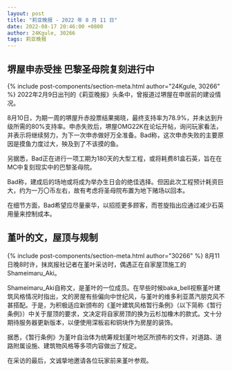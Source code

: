 ```yaml
---
layout: post
title: "莉亚晚报 - 2022 年 8 月 11 日"
date: 2022-08-17 20:46:00 +0800
author: 24Kgule, 30266
tags: 莉亚晚报
---
```


## 堺屋申赤受挫 巴黎圣母院复刻进行中
{% include post-components/section-meta.html author="24Kgule, 30266" %}
2022年2月9日出刊的《莉亚晚报》头条中，曾报道过堺屋在申居前的建设情况。

8月10日，为期一周的堺屋升赤投票结果揭晓，最终支持率为78.9%，并未达到升级所需的80%支持率。申赤失败后，堺屋OMG22K在论坛开帖，询问玩家看法，并表示将继续努力，为下一次申赤做好万全准备。Bad称，这次申赤失败的主要原因是摸鱼力度过大，殃及到了不该摸的鱼。

另据悉，Bad正在进行一项工期为180天的大型工程，或将耗费81盒石英，旨在在MC中复刻现实中的巴黎圣母院。

Bad称，建成后的场地或将成为举办生日会的绝佳选择。但因此次工程预计耗资巨大，约为一万〇币左右，故有考虑将圣母院布置为地下赌场以回本。

在细节方面，Bad希望应尽量豪华，以招揽更多顾客，而苍旋指出应通过减少石英用量来控制成本。

## 堇叶的文，屋顶与规制
{% include post-components/section-meta.html author="30266" %}
8月11日晚8时许，抹岚报社记者在堇叶采访时，偶遇正在自家屋顶施工的Shameimaru_Aki。 

Shameimaru_Aki自称文，是堇叶的一位成员。在早些时候baka_bell视察堇叶建筑风格情况时指出，文的房屋有些偏向中世纪风，与堇叶的维多利亚蒸汽朋克风不甚搭配。于是，为积极适应新颁布的《堇叶建筑风格暂行条例》（以下简称《暂行条例》）中关于屋顶的要求，文决定将自家房顶的换为云杉加橡木的款式。文十分期待服务器更新版本，以便使用深板岩和铜块作为房屋的装饰。

据悉，《暂行条例》为堇叶自治体为统筹规划堇叶地区所颁布的文件，对道路、道路附属设施、建筑物风格等多项内容做出了规定。

在采访的最后，文诚挚地邀请各位玩家前来堇叶参观。
